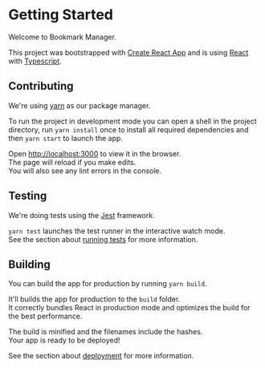# Getting Started

Welcome to Bookmark Manager.

This project was bootstrapped with [Create React App](https://github.com/facebook/create-react-app) and is using [React](reactjs.org/) with [Typescript](https://www.typescriptlang.org).

## Contributing

We're using [yarn](https://yarnpkg.com) as our package manager.

To run the project in development mode you can open a shell in the project directory, run `yarn install` once to install all required dependencies and then `yarn start` to launch the app.

Open [http://localhost:3000](http://localhost:3000) to view it in the browser.  
The page will reload if you make edits.\
You will also see any lint errors in the console.

## Testing

We're doing tests using the [Jest](https://jestjs.io/) framework.

`yarn test` launches the test runner in the interactive watch mode.\
See the section about [running tests](https://facebook.github.io/create-react-app/docs/running-tests) for more information.

## Building

You can build the app for production by running `yarn build`.

It'll builds the app for production to the `build` folder.\
It correctly bundles React in production mode and optimizes the build for the best performance.

The build is minified and the filenames include the hashes.\
Your app is ready to be deployed!

See the section about [deployment](https://facebook.github.io/create-react-app/docs/deployment) for more information.
